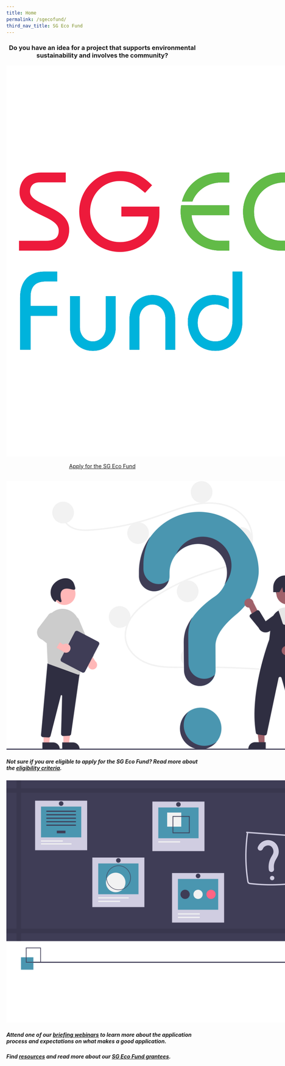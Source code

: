 ```yaml
---
title: Home
permalink: /sgecofund/
third_nav_title: SG Eco Fund
---
```


<center><h3><b>Do you have an idea for a project that supports environmental sustainability and involves the community?</b></h3>

<div>
    <img src="/images/sgeco-logo.jpg" alt="SG Eco Fund" style="max-width:40vh;">
</div>

<a class="button_david" href="/sgecofund/apply/">Apply for the SG Eco Fund</a></center>

<!-- #### The SG Eco Fund is only open for application during the grant call period. The grant call for 2021 is now closed.  -->

<br> 


<div class="logos-row">
  <div class="grid-column">
    <img src="/images/sgeco-question.svg" style="max-width:25vh;" alt="Question"><h5>Not sure if you are eligible to apply for the SG Eco Fund? Read more about the <a href="/sgecofund/fund-info"><b>eligibility criteria</b></a>.</h5>
  </div>
  <div class="grid-column">
    <img src="/images/sgeco-webinar.svg" style="max-width:25vh;" alt="Recording"><h5>Attend one of our <a href="https://form.gov.sg/#!/62555a215ea4620012ddc074" target="_blank"><b>briefing webinars</b></a> to learn more about the application process and expectations on what makes a good application.</h5>
  </div>
</div>

<div><h5>Find <a href="/sgecofund/community">resources</a> and read more about our <a href="/sgecofund/community">SG Eco Fund grantees</a>.</h5></div>

